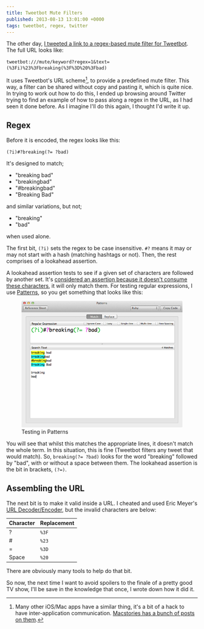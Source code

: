 ```yaml
---
title: Tweetbot Mute Filters
published: 2013-08-13 13:01:00 +0000
tags: tweetbot, regex, twitter
---
```


The other day, [I tweeted a link to a regex-based mute filter for Tweetbot][tweet].
The full URL looks like:

```
tweetbot:///mute/keyword?regex=1&text=(%3Fi)%23%3Fbreaking(%3F%3D%20%3Fbad)
```

It uses Tweetbot's URL scheme[^scheme], to provide a predefined mute filter. This
way, a filter can be shared without copy and pasting it, which is quite nice. In
trying to work out how to do this, I ended up browsing around Twitter trying to
find an example of how to pass along a regex in the URL, as I had seen it done 
before. As I imagine I'll do this again, I thought I'd write it up.

## Regex

Before it is encoded, the regex looks like this:

```regex
(?i)#?breaking(?= ?bad)
```

It's designed to match;

* "breaking bad"
* "breakingbad"
* "#breakingbad"
* "Breaking Bad"

and similar variations, but not;

* "breaking"
* "bad"

when used alone.

The first bit, `(?i)` sets the regex to be case insensitive. `#?` means it may or
may not start with a hash (matching hashtags or not). Then, the rest comprises of a
lookahead assertion.

A lookahead assertion tests to see if a given set of characters are followed by
another set. It's [considered an assertion because it doesn't consume these
characters][regex], it will only match them. For testing regular expressions, I use
[Patterns][], so you get something that looks like this:

<figure>
  <img src="/resources/images/bb-regex.png" alt="Testing in Patterns" width="500px">
  <figcaption>Testing in Patterns</figcaption>
</figure>

You will see that whilst this matches the appropriate lines, it doesn't match the
whole term. In this situation, this is fine (Tweetbot filters any tweet that would
match). So, `breaking(?= ?bad)` looks for the word "breaking" followed by "bad",
with or without a space between them. The lookahead assertion is the bit in
brackets, `(?=)`.

## Assembling the URL

The next bit is to make it valid inside a URL. I cheated and used Eric Meyer's
[URL Decoder/Encoder][encoder], but the invalid characters are below:

| Character | Replacement |
| --------- | ----------- |
| ?         | `%3F`       |
| &#35;     | `%23`       |
| =         | `%3D`       |
| Space     | `%20`       |

There are obviously many tools to help do that bit.

So now, the next time I want to avoid spoilers to the finale of a pretty good TV
show, I'll be save in the knowledge that once, I wrote down how it did it.

[^scheme]: Many other iOS/Mac apps have a similar thing, it's a bit of a hack to
    have inter-application communication. [Macstories has a bunch of posts on 
    them][scheme].

[tweet]: https://twitter.com/nickcharlton/status/366705942739423233
[scheme]: http://www.macstories.net/tag/url-scheme/
[regex]: http://www.regular-expressions.info/lookaround.html
[Patterns]: http://krillapps.com/patterns/
[encoder]: http://meyerweb.com/eric/tools/dencoder/


